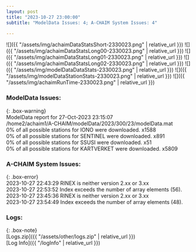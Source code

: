 ```yaml
---
layout: post
title: "2023-10-27 23:00:00"
subtitle: "ModelData Issues: 4; A-CHAIM System Issues: 4"

---
```


![]({{ "/assets/img/achaimDataStatsShort-2330023.png" | relative_url }})
![]({{ "/assets/img/achaimDataStatsLong00-2330023.png" | relative_url }})
![]({{ "/assets/img/achaimDataStatsLong01-2330023.png" | relative_url }})
![]({{ "/assets/img/achaimDataStatsLong02-2330023.png" | relative_url }})
![]({{ "/assets/img/modelDataDataStats-2330023.png" | relative_url }})
![]({{ "/assets/img/modelDataStationStats-2330023.png" | relative_url }})
![]({{ "/assets/img/achaimRunTime-2330023.png" | relative_url }})


### ModelData Issues:  
  
{: .box-warning}  
 ModelData report for 27-Oct-2023 23:15:07   
 /home2/achaim1/A-CHAIM/modelData/2023/300/23/modelData.mat   
 0% of all possible stations for IONO were downloaded. x1588   
 0% of all possible stations for SENTINEL were downloaded. x891   
 0% of all possible stations for SSUSI were downloaded. x51   
 0% of all possible stations for KARTVERKET were downloaded. x5809   
  
### A-CHAIM System Issues:  
  
{: .box-error}  
2023-10-27 22:43:29 RINEX is neither version 2.xx or 3.xx  
2023-10-27 22:53:52 Index exceeds the number of array elements (56).  
2023-10-27 23:45:36 RINEX is neither version 2.xx or 3.xx  
2023-10-27 23:54:49 Index exceeds the number of array elements (48).  

### Logs:  
  
{: .box-note}  
[Logs.zip]({{ "/assets/other/logs.zip" | relative_url }})  
[Log Info]({{ "/logInfo" | relative_url }})  
